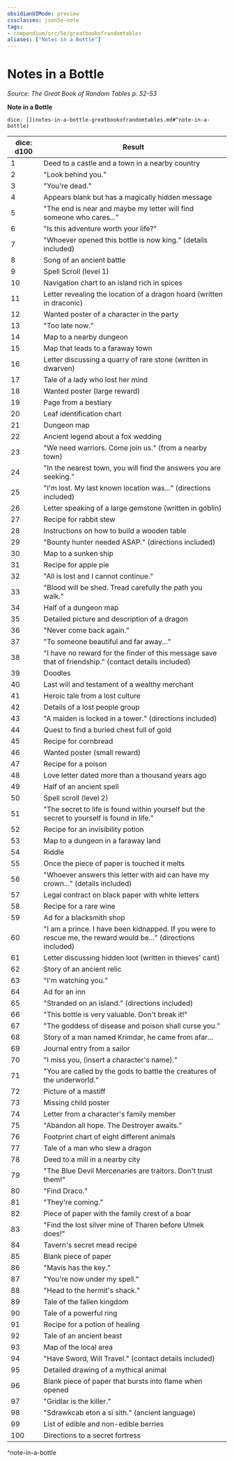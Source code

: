 ```yaml
---
obsidianUIMode: preview
cssclasses: json5e-note
tags:
- compendium/src/5e/greatbookofrandomtables
aliases: ["Notes in a Bottle"]
---
```

# Notes in a Bottle
*Source: The Great Book of Random Tables p. 52-53* 

**Note in a Bottle**

`dice: [](notes-in-a-bottle-greatbookofrandomtables.md#^note-in-a-bottle)`

| dice: d100 | Result |
|------------|--------|
| 1 | Deed to a castle and a town in a nearby country |
| 2 | "Look behind you." |
| 3 | "You're dead." |
| 4 | Appears blank but has a magically hidden message |
| 5 | "The end is near and maybe my letter will find someone who cares..." |
| 6 | "Is this adventure worth your life?" |
| 7 | "Whoever opened this bottle is now king." (details included) |
| 8 | Song of an ancient battle |
| 9 | Spell Scroll (level 1) |
| 10 | Navigation chart to an island rich in spices |
| 11 | Letter revealing the location of a dragon hoard (written in draconic) |
| 12 | Wanted poster of a character in the party |
| 13 | "Too late now." |
| 14 | Map to a nearby dungeon |
| 15 | Map that leads to a faraway town |
| 16 | Letter discussing a quarry of rare stone (written in dwarven) |
| 17 | Tale of a lady who lost her mind |
| 18 | Wanted poster (large reward) |
| 19 | Page from a bestiary |
| 20 | Leaf identification chart |
| 21 | Dungeon map |
| 22 | Ancient legend about a fox wedding |
| 23 | "We need warriors. Come join us." (from a nearby town) |
| 24 | "In the nearest town, you will find the answers you are seeking." |
| 25 | "I'm lost. My last known location was..." (directions included) |
| 26 | Letter speaking of a large gemstone (written in goblin) |
| 27 | Recipe for rabbit stew |
| 28 | Instructions on how to build a wooden table |
| 29 | "Bounty hunter needed ASAP." (directions included) |
| 30 | Map to a sunken ship |
| 31 | Recipe for apple pie |
| 32 | "All is lost and I cannot continue." |
| 33 | "Blood will be shed. Tread carefully the path you walk." |
| 34 | Half of a dungeon map |
| 35 | Detailed picture and description of a dragon |
| 36 | "Never come back again." |
| 37 | "To someone beautiful and far away..." |
| 38 | "I have no reward for the finder of this message save that of friendship." (contact details included) |
| 39 | Doodles |
| 40 | Last will and testament of a wealthy merchant |
| 41 | Heroic tale from a lost culture |
| 42 | Details of a lost people group |
| 43 | "A maiden is locked in a tower." (directions included) |
| 44 | Quest to find a buried chest full of gold |
| 45 | Recipe for cornbread |
| 46 | Wanted poster (small reward) |
| 47 | Recipe for a poison |
| 48 | Love letter dated more than a thousand years ago |
| 49 | Half of an ancient spell |
| 50 | Spell scroll (level 2) |
| 51 | "The secret to life is found within yourself but the secret to yourself is found in life." |
| 52 | Recipe for an invisibility potion |
| 53 | Map to a dungeon in a faraway land |
| 54 | Riddle |
| 55 | Once the piece of paper is touched it melts |
| 56 | "Whoever answers this letter with aid can have my crown..." (details included) |
| 57 | Legal contract on black paper with white letters |
| 58 | Recipe for a rare wine |
| 59 | Ad for a blacksmith shop |
| 60 | "I am a prince. I have been kidnapped. If you were to rescue me, the reward would be..." (directions included) |
| 61 | Letter discussing hidden loot (written in thieves' cant) |
| 62 | Story of an ancient relic |
| 63 | "I'm watching you." |
| 64 | Ad for an inn |
| 65 | "Stranded on an island." (directions included) |
| 66 | "This bottle is very valuable. Don't break it!" |
| 67 | "The goddess of disease and poison shall curse you." |
| 68 | Story of a man named Krimdar, he came from afar... |
| 69 | Journal entry from a sailor |
| 70 | "I miss you, (insert a character's name)." |
| 71 | "You are called by the gods to battle the creatures of the underworld." |
| 72 | Picture of a mastiff |
| 73 | Missing child poster |
| 74 | Letter from a character's family member |
| 75 | "Abandon all hope. The Destroyer awaits." |
| 76 | Footprint chart of eight different animals |
| 77 | Tale of a man who slew a dragon |
| 78 | Deed to a mill in a nearby city |
| 79 | "The Blue Devil Mercenaries are traitors. Don't trust them!" |
| 80 | "Find Draco." |
| 81 | "They're coming." |
| 82 | Piece of paper with the family crest of a boar |
| 83 | "Find the lost silver mine of Tharen before Ulmek does!" |
| 84 | Tavern's secret mead recipe |
| 85 | Blank piece of paper |
| 86 | "Mavis has the key." |
| 87 | "You're now under my spell." |
| 88 | "Head to the hermit's shack." |
| 89 | Tale of the fallen kingdom |
| 90 | Tale of a powerful ring |
| 91 | Recipe for a potion of healing |
| 92 | Tale of an ancient beast |
| 93 | Map of the local area |
| 94 | "Have Sword, Will Travel." (contact details included) |
| 95 | Detailed drawing of a mythical animal |
| 96 | Blank piece of paper that bursts into flame when opened |
| 97 | "Gridlar is the killer." |
| 98 | "Sdrawkcab eton a si sith." (ancient language) |
| 99 | List of edible and non-edible berries |
| 100 | Directions to a secret fortress |
^note-in-a-bottle